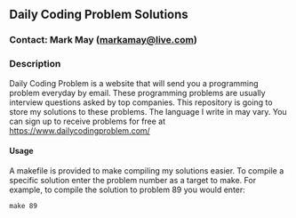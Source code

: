 ## Daily Coding Problem Solutions

### Contact: Mark May (markamay@live.com)

### Description

Daily Coding Problem is a website that will send you a programming problem everyday by email.
These programming problems are usually interview questions asked by top companies. This repository
is going to store my solutions to these problems. The language I write in may vary. You can
sign up to receive problems for free at https://www.dailycodingproblem.com/

#### Usage
A makefile is provided to make compiling my solutions easier. To compile a specific solution enter the problem number as a target to make. For example, to compile the solution to problem 89 you would enter:
```
make 89
```
